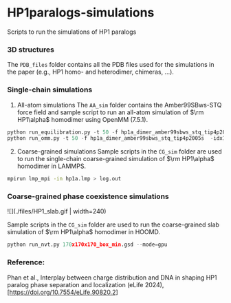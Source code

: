 # HP1paralogs-simulations
Scripts to run the simulations of HP1 paralogs

### 3D structures
The `PDB_files` folder contains all the PDB files used for the simulations in the paper (e.g., HP1 homo- and heterodimer, chimeras, ...).

### Single-chain simulations
1. All-atom simulations
The `AA_sim` folder contains the Amber99SBws-STQ force field and sample script to run an all-atom simulation of $\rm HP1\alpha$ homodimer using OpenMM (7.5.1).

```python
python run_equilibration.py -t 50 -f hp1a_dimer_amber99sbws_stq_tip4p2005s  # 50ns equilibration.
python run_omm.py -t 50 -f hp1a_dimer_amber99sbws_stq_tip4p2005s  -idx1 1 -idx2 1  # 350ns production from checkpoint.
```
2. Coarse-grained simulations
Sample scripts in the `CG_sim` folder are used to run the single-chain coarse-grained simulation of $\rm HP1\alpha$ homodimer in LAMMPS.

```bash
mpirun lmp_mpi -in hp1a.lmp > log.out
```

### Coarse-grained phase coexistence simulations
![](./files/HP1_slab.gif | width=240)

Sample scripts in the `CG_sim` folder are used to run the coarse-grained slab simulation of $\rm HP1\alpha$ homodimer in HOOMD.

```python
python run_nvt.py 170x170x170_box_min.gsd --mode=gpu
```

### Reference:

Phan et al., Interplay between charge distribution and DNA in shaping HP1 paralog phase separation and localization (eLife 2024), [https://doi.org/10.7554/eLife.90820.2]
